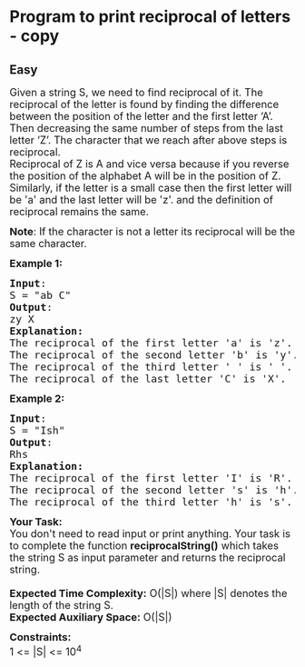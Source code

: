 # Program to print reciprocal of letters - copy
## Easy
<div class="problem-statement">
                <p></p><p><span style="font-size:18px">Given a string S, we need to find reciprocal of it. The reciprocal of the letter is found by finding the difference between the position of the letter and the first letter ‘A’. Then decreasing the same number of steps from the last letter ‘Z’. The character that we reach after above steps is reciprocal.<br>
Reciprocal of Z is A and vice versa because if you reverse the position of the alphabet A will be in the position of Z.<br>
Similarly, if the letter is a small case then the first letter will be 'a'&nbsp;and the last letter will be 'z'. and the definition of reciprocal remains the same.</span></p>

<p><span style="font-size:18px"><strong>Note</strong>: If the character is not a letter its reciprocal will be the same character.</span></p>

<p><span style="font-size:18px"><strong>Example 1:</strong></span></p>

<pre><span style="font-size:18px"><strong>Input</strong>:
S = "ab C"
<strong>Output</strong>:
zy X
<strong>Explanation:</strong>
The reciprocal of the first letter 'a' is 'z'.
The reciprocal of the second letter 'b' is 'y'.
The reciprocal of the third letter ' ' is ' '.
The reciprocal of the last letter 'C' is 'X'.</span>
</pre>

<p><span style="font-size:18px"><strong>Example 2:</strong></span></p>

<pre><span style="font-size:18px"><strong>Input</strong>:
S = "Ish"
<strong>Output</strong>:
Rhs
<strong>Explanation:
</strong>The reciprocal of the first letter 'I' is 'R'.
The reciprocal of the second letter 's' is 'h'.
The reciprocal of the third letter 'h' is 's'.</span>
</pre>

<p><span style="font-size:18px"><strong>Your Task:&nbsp;&nbsp;</strong><br>
You don't need to read input or print anything. Your task is to complete the function&nbsp;<strong>reciprocalString()</strong>&nbsp;which takes the string S as input parameter&nbsp;and returns the reciprocal string.<br>
<br>
<strong>Expected Time Complexity:</strong>&nbsp;O(|S|) where |S|&nbsp;denotes&nbsp;the length&nbsp;of the&nbsp;string S.<br>
<strong>Expected Auxiliary Space:</strong>&nbsp;O(|S|)</span></p>

<p><span style="font-size:18px"><strong>Constraints:</strong><br>
1&nbsp;&lt;= |S| &lt;= 10<sup>4</sup></span></p>
 <p></p>
            </div>